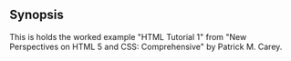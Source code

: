 ## Synopsis
This is holds the worked example "HTML Tutorial 1" from "New Perspectives on HTML 5 and CSS: Comprehensive" by Patrick M. Carey.
